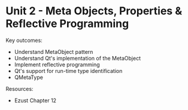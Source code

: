 # Unit 2 - Meta Objects, Properties & Reflective Programming

Key outcomes:

* Understand MetaObject pattern
* Understand Qt's implementation of the MetaObject
* Implement reflective programming
* Qt's support for run-time type identification
* QMetaType

Resources:

* Ezust Chapter 12



